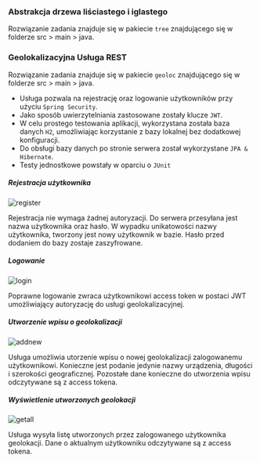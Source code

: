 ### Abstrakcja drzewa liściastego i iglastego

Rozwiązanie zadania znajduje się w pakiecie `tree` znajdującego się w folderze src > main > java.

### Geolokalizacyjna Usługa REST

Rozwiązanie zadania znajduje się w pakiecie `geoloc` znajdującego się w folderze src > main > java.

* Usługa pozwala na rejestrację oraz logowanie użytkowników przy użyciu `Spring Security`. 
* Jako sposób uwierzytelniania zastosowane zostały klucze `JWT`. 
* W celu prostego testowania aplikacji, wykorzystana została baza danych `H2`, umożliwiając korzystanie z bazy lokalnej bez dodatkowej konfiguracji.
* Do obsługi bazy danych po stronie serwera został wykorzystane `JPA & Hibernate`.
* Testy jednostkowe powstały w oparciu o `JUnit`

##### Rejestracja użytkownika
![register](https://i.imgur.com/28UktVx.png)

Rejestracja nie wymaga żadnej autoryzacji. Do serwera przesyłana jest nazwa użytkownika oraz hasło. W wypadku unikatowości nazwy użytkownika, tworzony jest nowy użytkownik w bazie. Hasło przed dodaniem do bazy zostaje zaszyfrowane.

##### Logowanie
![login](https://i.imgur.com/6B8KTjw.png)

Poprawne logowanie zwraca użytkownikowi access token w postaci JWT umożliwiający autoryzację do usługi geolokalizacyjnej.

##### Utworzenie wpisu o geolokalizacji
![addnew](https://i.imgur.com/aR6i8PK.png)

Usługa umożliwia utorzenie wpisu o nowej geolokalizacji zalogowanemu użytkownikowi. Konieczne jest podanie jedynie nazwy urządzenia, długości i szerokości geograficznej. Pozostałe dane konieczne do utworzenia wpisu odczytywane są z access tokena.

##### Wyświetlenie utworzonych geolokacji
![getall](https://i.imgur.com/PuYJ8oB.png)

Usługa wysyła listę utworzonych przez zalogowanego użytkownika geolokacji. Dane o aktualnym użytkowniku odczytywane są z access tokena.
